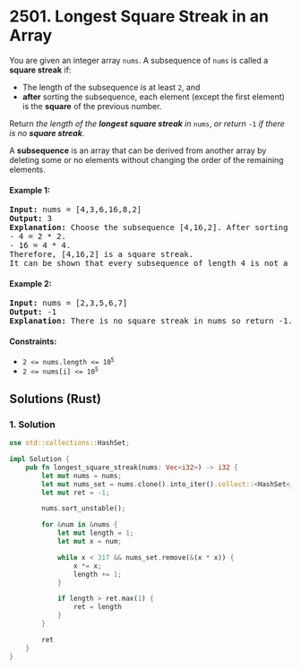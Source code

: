 # 2501. Longest Square Streak in an Array
You are given an integer array `nums`. A subsequence of `nums` is called a **square streak** if:

* The length of the subsequence is at least `2`, and
* **after** sorting the subsequence, each element (except the first element) is the **square** of the previous number.

Return *the length of the **longest square streak** in* `nums`, *or return* `-1` *if there is no **square streak***.

A **subsequence** is an array that can be derived from another array by deleting some or no elements without changing the order of the remaining elements.

#### Example 1:
<pre>
<strong>Input:</strong> nums = [4,3,6,16,8,2]
<strong>Output:</strong> 3
<strong>Explanation:</strong> Choose the subsequence [4,16,2]. After sorting it, it becomes [2,4,16].
- 4 = 2 * 2.
- 16 = 4 * 4.
Therefore, [4,16,2] is a square streak.
It can be shown that every subsequence of length 4 is not a square streak.
</pre>

#### Example 2:
<pre>
<strong>Input:</strong> nums = [2,3,5,6,7]
<strong>Output:</strong> -1
<strong>Explanation:</strong> There is no square streak in nums so return -1.
</pre>

#### Constraints:
* <code>2 <= nums.length <= 10<sup>5</sup></code>
* <code>2 <= nums[i] <= 10<sup>5</sup></code>

## Solutions (Rust)

### 1. Solution
```Rust
use std::collections::HashSet;

impl Solution {
    pub fn longest_square_streak(nums: Vec<i32>) -> i32 {
        let mut nums = nums;
        let mut nums_set = nums.clone().into_iter().collect::<HashSet<_>>();
        let mut ret = -1;

        nums.sort_unstable();

        for &num in &nums {
            let mut length = 1;
            let mut x = num;

            while x < 317 && nums_set.remove(&(x * x)) {
                x *= x;
                length += 1;
            }

            if length > ret.max(1) {
                ret = length
            }
        }

        ret
    }
}
```
